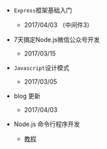 
- `Express`框架基础入门
	- 2017/04/03 （中间件3）
	
- 7天搞定Node.js微信公众号开发
	- 2017/03/15
	
- `Javascript`设计模式
	- 2017/03/05
	
- blog 更新
	- 2017/04/03
	
- Node.js 命令行程序开发
	- [教程](http://www.ruanyifeng.com/blog/2015/05/command-line-with-node.html)
	